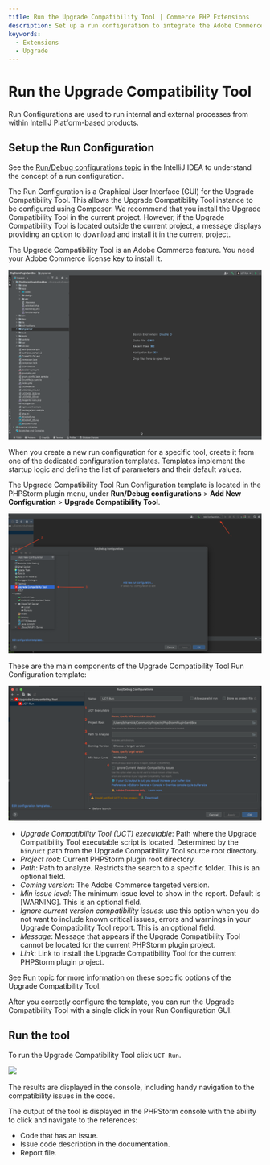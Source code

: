 ```yaml
---
title: Run the Upgrade Compatibility Tool | Commerce PHP Extensions
description: Set up a run configuration to integrate the Adobe Commerce and Magento Open Source PHPStorm plugin with the Upgrade Compatibility Tool.
keywords:
  - Extensions
  - Upgrade
---
```


# Run the Upgrade Compatibility Tool

Run Configurations are used to run internal and external processes from within IntelliJ Platform-based products.

## Setup the Run Configuration

See the [Run/Debug configurations topic](https://www.jetbrains.com/help/idea/run-debug-configuration.html) in the IntelliJ IDEA to understand the concept of a run configuration.

The Run Configuration is a Graphical User Interface (GUI) for the Upgrade Compatibility Tool. This allows the Upgrade Compatibility Tool instance to be configured using Composer. We recommend that you install the Upgrade Compatibility Tool in the current project. However, if the Upgrade Compatibility Tool is located outside the current project, a message displays providing an option to download and install it in the current project.

<InlineAlert variant="warning" slots="text"/>

The Upgrade Compatibility Tool is an Adobe Commerce feature. You need your Adobe Commerce license key to install it.

![](../../_images/best-practices/phpstorm/uct-run-configuration-1-min.gif)

When you create a new run configuration for a specific tool, create it from one of the dedicated configuration templates. Templates implement the startup logic and define the list of parameters and their default values.

The Upgrade Compatibility Tool Run Configuration template is located in the PHPStorm plugin menu, under **Run/Debug configurations** > **Add New Configuration** > **Upgrade Compatibility Tool**.

![](../../_images/best-practices/phpstorm/uct-run-configuration-template-position.png)

These are the main components of the Upgrade Compatibility Tool Run Configuration template:

![](../../_images/best-practices/phpstorm/uct-run-configuration-template-view.png)

*  *Upgrade Compatibility Tool (UCT) executable*: Path where the Upgrade Compatibility Tool executable script is located. Determined by the `bin/uct` path from the Upgrade Compatibility Tool source root directory.
*  *Project root*: Current PHPStorm plugin root directory.
*  *Path*: Path to analyze. Restricts the search to a specific folder. This is an optional field.
*  *Coming version*: The Adobe Commerce targeted version.
*  *Min issue level*: The minimum issue level to show in the report. Default is [WARNING]. This is an optional field.
*  *Ignore current version compatibility issues*: use this option when you do not want to include known critical issues, errors and warnings in your Upgrade Compatibility Tool report. This is an optional field.
*  *Message*: Message that appears if the Upgrade Compatibility Tool cannot be located for the current PHPStorm plugin project.
*  *Link*: Link to install the Upgrade Compatibility Tool for the current PHPStorm plugin project.

See [Run](https://experienceleague.adobe.com/docs/commerce-operations/upgrade-guide/upgrade-compatibility-tool/run.html) topic for more information on these specific options of the Upgrade Compatibility Tool.

After you correctly configure the template, you can run the Upgrade Compatibility Tool with a single click in your Run Configuration GUI.

## Run the tool

To run the Upgrade Compatibility Tool click `UCT Run`.

![](../../_images/best-practices/phpstorm/uct-run-configuration-3-min.gif)

The results are displayed in the console, including handy navigation to the compatibility issues in the code.

The output of the tool is displayed in the PHPStorm console with the ability to click and navigate to the references:

*  Code that has an issue.
*  Issue code description in the documentation.
*  Report file.
